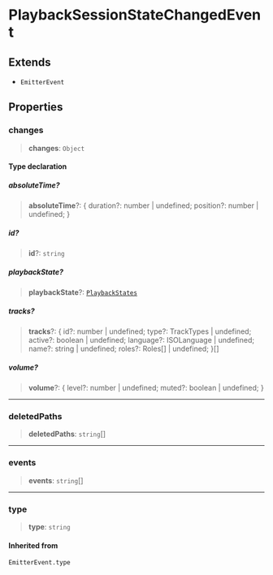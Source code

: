# PlaybackSessionStateChangedEvent

## Extends

- `EmitterEvent`

## Properties

### changes

> **changes**: `Object`

#### Type declaration

##### absoluteTime?

> **absoluteTime**?: { duration?: number | undefined; position?: number | undefined; }

##### id?

> **id**?: `string`

##### playbackState?

> **playbackState**?: [`PlaybackStates`](reference/enumerations/PlaybackStates.md)

##### tracks?

> **tracks**?: { id?: number | undefined; type?: TrackTypes | undefined; active?: boolean | undefined; language?: ISOLanguage | undefined; name?: string | undefined; roles?: Roles[] | undefined; }[]

##### volume?

> **volume**?: { level?: number | undefined; muted?: boolean | undefined; }

***

### deletedPaths

> **deletedPaths**: `string`[]

***

### events

> **events**: `string`[]

***

### type

> **type**: `string`

#### Inherited from

`EmitterEvent.type`
